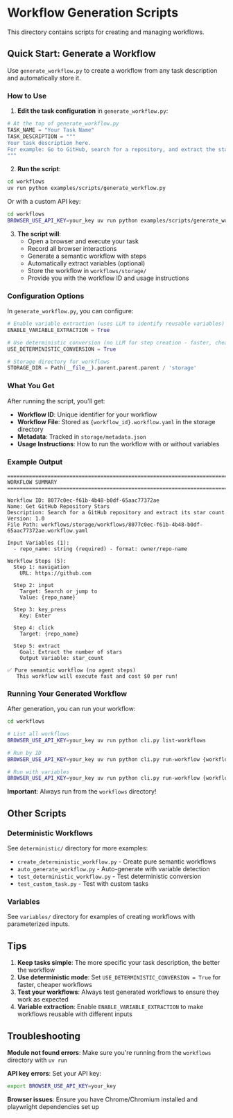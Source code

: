 # Workflow Generation Scripts

This directory contains scripts for creating and managing workflows.

## Quick Start: Generate a Workflow

Use `generate_workflow.py` to create a workflow from any task description and automatically store it.

### How to Use

1. **Edit the task configuration** in `generate_workflow.py`:

```python
# At the top of generate_workflow.py
TASK_NAME = "Your Task Name"
TASK_DESCRIPTION = """
Your task description here.
For example: Go to GitHub, search for a repository, and extract the star count.
"""
```

2. **Run the script**:

```bash
cd workflows
uv run python examples/scripts/generate_workflow.py
```

Or with a custom API key:

```bash
cd workflows
BROWSER_USE_API_KEY=your_key uv run python examples/scripts/generate_workflow.py
```

3. **The script will**:
   - Open a browser and execute your task
   - Record all browser interactions
   - Generate a semantic workflow with steps
   - Automatically extract variables (optional)
   - Store the workflow in `workflows/storage/`
   - Provide you with the workflow ID and usage instructions

### Configuration Options

In `generate_workflow.py`, you can configure:

```python
# Enable variable extraction (uses LLM to identify reusable variables)
ENABLE_VARIABLE_EXTRACTION = True

# Use deterministic conversion (no LLM for step creation - faster, cheaper)
USE_DETERMINISTIC_CONVERSION = True

# Storage directory for workflows
STORAGE_DIR = Path(__file__).parent.parent.parent / 'storage'
```

### What You Get

After running the script, you'll get:

- **Workflow ID**: Unique identifier for your workflow
- **Workflow File**: Stored as `{workflow_id}.workflow.yaml` in the storage directory
- **Metadata**: Tracked in `storage/metadata.json`
- **Usage Instructions**: How to run the workflow with or without variables

### Example Output

```
================================================================================
WORKFLOW SUMMARY
================================================================================

Workflow ID: 8077c0ec-f61b-4b48-b0df-65aac77372ae
Name: Get GitHub Repository Stars
Description: Search for a GitHub repository and extract its star count
Version: 1.0
File Path: workflows/storage/workflows/8077c0ec-f61b-4b48-b0df-65aac77372ae.workflow.yaml

Input Variables (1):
  - repo_name: string (required) - format: owner/repo-name

Workflow Steps (5):
  Step 1: navigation
    URL: https://github.com

  Step 2: input
    Target: Search or jump to
    Value: {repo_name}

  Step 3: key_press
    Key: Enter

  Step 4: click
    Target: {repo_name}

  Step 5: extract
    Goal: Extract the number of stars
    Output Variable: star_count

✅ Pure semantic workflow (no agent steps)
   This workflow will execute fast and cost $0 per run!
```

### Running Your Generated Workflow

After generation, you can run your workflow:

```bash
cd workflows

# List all workflows
BROWSER_USE_API_KEY=your_key uv run python cli.py list-workflows

# Run by ID
BROWSER_USE_API_KEY=your_key uv run python cli.py run-workflow {workflow_id}

# Run with variables
BROWSER_USE_API_KEY=your_key uv run python cli.py run-workflow {workflow_id} --repo_name browser-use/browser-use
```

**Important**: Always run from the `workflows` directory!

## Other Scripts

### Deterministic Workflows

See `deterministic/` directory for more examples:

- `create_deterministic_workflow.py` - Create pure semantic workflows
- `auto_generate_workflow.py` - Auto-generate with variable detection
- `test_deterministic_workflow.py` - Test deterministic conversion
- `test_custom_task.py` - Test with custom tasks

### Variables

See `variables/` directory for examples of creating workflows with parameterized inputs.

## Tips

1. **Keep tasks simple**: The more specific your task description, the better the workflow
2. **Use deterministic mode**: Set `USE_DETERMINISTIC_CONVERSION = True` for faster, cheaper workflows
3. **Test your workflows**: Always test generated workflows to ensure they work as expected
4. **Variable extraction**: Enable `ENABLE_VARIABLE_EXTRACTION` to make workflows reusable with different inputs

## Troubleshooting

**Module not found errors**: Make sure you're running from the `workflows` directory with `uv run`

**API key errors**: Set your API key:
```bash
export BROWSER_USE_API_KEY=your_key
```

**Browser issues**: Ensure you have Chrome/Chromium installed and playwright dependencies set up
